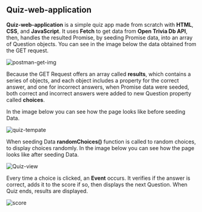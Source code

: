 ## Quiz-web-application
**Quiz-web-application** is a simple quiz app made from scratch with **HTML**, **CSS**, and **JavaScript**. 
It uses **Fetch** to get data from **Open Trivia Db API**, then, handles the resulted Promise, by seeding Promise data, into an array of Question objects.
You can see in the image below the data obtained from the GET request. 



![postman-get-img](https://user-images.githubusercontent.com/59936212/98651679-3aba4900-2343-11eb-8bd5-7b8cc27c405c.png)





Because the GET Request offers an array called **results**, which contains a series of objects, and each object includes a property for the correct answer, and one for incorrect answers, when Promise data were seeded, both correct and incorrect answers were added to new Question property called **choices**.

In the image below you can see how the page looks like before seeding Data.

![quiz-tempate](https://user-images.githubusercontent.com/59936212/98654157-a225c800-2346-11eb-91b0-c97a7286910b.png)



When seeding Data **randomChoices()** function is called to random choices, to display choices randomly.
In the image below you can see how the page looks like after seeding Data.




![Quiz-view](https://user-images.githubusercontent.com/59936212/98651616-270ee280-2343-11eb-9b0d-16596883b408.png)

Every time a choice is clicked, an **Event** occurs. It verifies if the answer is correct, adds it to the score if so, then displays the next Question.
When Quiz ends, results are displayed.

![score](https://user-images.githubusercontent.com/59936212/98657085-26c61580-234a-11eb-9f9c-5b3809b3c53d.png)
